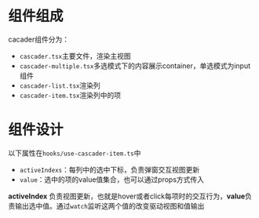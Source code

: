 # 组件组成
cacader组件分为：
- `cascader.tsx`主要文件，渲染主视图
- `cascader-multiple.tsx`多选模式下的内容展示container，单选模式为input组件
- `cascader-list.tsx`渲染列
- `cascader-item.tsx`渲染列中的项

# 组件设计
以下属性在`hooks/use-cascader-item.ts`中
- `activeIndexs`：每列中的选中下标，负责弹窗交互视图更新
- `value`：选中的项的value值集合，也可以通过props方式传入

**activeIndex** 负责视图更新，也就是hover或者click每项时的交互行为，**value**负责输出选中值。通过`watch`监听这两个值的改变驱动视图和值输出
